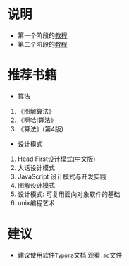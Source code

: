 # 说明
- 第一个阶段的[教程](https://www.bilibili.com/video/av82212818?from=search&seid=5352495607503169917)
- 第二个阶段的[教程](https://www.bilibili.com/video/av82223791?from=search&seid=5352495607503169917)




# 推荐书籍
- 算法
1. 《图解算法》
2. 《啊哈!算法》
3. 《算法》(第4版)

- 设计模式
1. Head First设计模式(中文版)
2. 大话设计模式
3. JavaScript 设计模式与开发实践
4. 图解设计模式
5. 设计模式: 可复用面向对象软件的基础
4. unix编程艺术

# 建议
- 建议使用软件`Typora`文档,观看`.md`文件